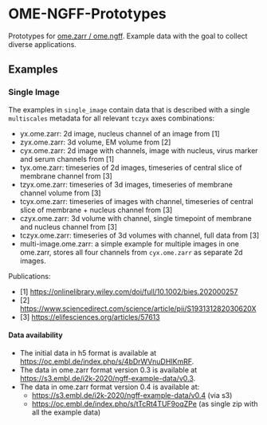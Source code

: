 # OME-NGFF-Prototypes

Prototypes for [ome.zarr / ome.ngff](https://github.com/ome/ngff). Example data with the goal to collect diverse applications.

## Examples

### Single Image

The examples in `single_image` contain data that is described with a single `multiscales` metadata for all relevant `tczyx` axes combinations:
- yx.ome.zarr: 2d image, nucleus channel of an image from [1]
- zyx.ome.zarr: 3d volume, EM volume from [2]
- cyx.ome.zarr: 2d image with channels, image with nucleus, virus marker and serum channels from [1]
- tyx.ome.zarr: timeseries of 2d images, timeseries of central slice of membrane channel from [3]
- tzyx.ome.zarr: timeseries of 3d images, timeseries of membrane channel volume from [3]
- tcyx.ome.zarr: timeseries of images with channel, timeseries of central slice of membrane + nucleus channel from [3]
- czyx.ome.zarr: 3d volume with channel, single timepoint of membrane and nucleus channel from [3]
- tczyx.ome.zarr: timeseries of 3d volumes with channel, full data from [3]
- multi-image.ome.zarr: a simple example for multiple images in one ome.zarr, stores all four channels from `cyx.ome.zarr` as separate 2d images.

Publications:
- [1] https://onlinelibrary.wiley.com/doi/full/10.1002/bies.202000257
- [2] https://www.sciencedirect.com/science/article/pii/S193131282030620X
- [3] https://elifesciences.org/articles/57613

#### Data availability
- The initial data in h5 format is available at https://oc.embl.de/index.php/s/4bDrWVnuDHIKmRF.
- The data in ome.zarr format version 0.3 is available at https://s3.embl.de/i2k-2020/ngff-example-data/v0.3. 
- The data in ome.zarr format version 0.4 is available at:
    - https://s3.embl.de/i2k-2020/ngff-example-data/v0.4 (via s3)
    - https://oc.embl.de/index.php/s/tTcRt4TUF9oqZPe (as single zip with all the example data)
